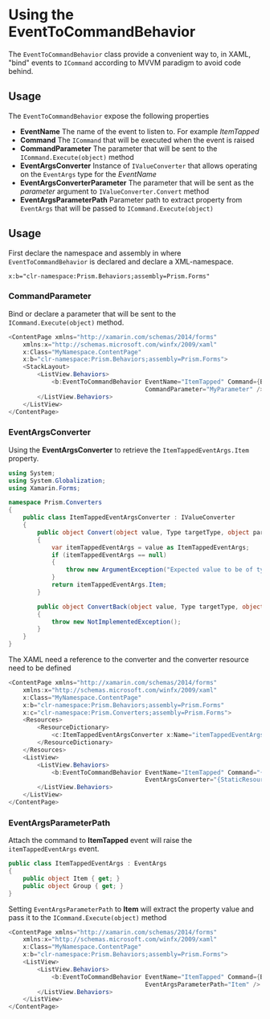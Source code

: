 # Using the EventToCommandBehavior

The `EventToCommandBehavior` class provide a convenient way to, in XAML, "bind" events to `ICommand` according to MVVM paradigm to avoid code behind.

## Usage

The `EventToCommandBehavior` expose the following properties
* **EventName** The name of the event to listen to. For example _ItemTapped_
* **Command** The `ICommand` that will be executed when the event is raised
* **CommandParameter** The parameter that will be sent to the `ICommand.Execute(object)` method
* **EventArgsConverter** Instance of `IValueConverter` that allows operating on the `EventArgs` type for the *EventName*
* **EventArgsConverterParameter** The parameter that will be sent as the _parameter_ argument to `IValueConverter.Convert` method
* **EventArgsParameterPath** Parameter path to extract property from `EventArgs` that will be passed to `ICommand.Execute(object)`

## Usage
First declare the namespace and assembly in where `EventToCommandBehavior` is declared and declare a XML-namespace.

`x:b="clr-namespace:Prism.Behaviors;assembly=Prism.Forms"`

### CommandParameter
Bind or declare a parameter that will be sent to the `ICommand.Execute(object)` method.

````c#
<ContentPage xmlns="http://xamarin.com/schemas/2014/forms" 
	xmlns:x="http://schemas.microsoft.com/winfx/2009/xaml" 
	x:Class="MyNamespace.ContentPage"
	x:b="clr-namespace:Prism.Behaviors;assembly=Prism.Forms">
	<StackLayout>    
		<ListView.Behaviors>
			<b:EventToCommandBehavior EventName="ItemTapped" Command={Binding ItemTappedCommand}
									  CommandParameter="MyParameter" />
		</ListView.Behaviors>
	</ListView>	
</ContentPage>
````

### EventArgsConverter
Using the **EventArgsConverter** to retrieve the `ItemTappedEventArgs.Item` property.

````c#
using System;
using System.Globalization;
using Xamarin.Forms;

namespace Prism.Converters
{
    public class ItemTappedEventArgsConverter : IValueConverter
    {
        public object Convert(object value, Type targetType, object parameter, CultureInfo culture)
        {
            var itemTappedEventArgs = value as ItemTappedEventArgs;
            if (itemTappedEventArgs == null)
            {
				throw new ArgumentException("Expected value to be of type ItemTappedEventArgs", nameof(value));
			}
            return itemTappedEventArgs.Item;
        }

        public object ConvertBack(object value, Type targetType, object parameter, CultureInfo culture)
        {
            throw new NotImplementedException();
        }
    }
}
````

The XAML need a reference to the converter and the converter resource need to be defined

````c#
<ContentPage xmlns="http://xamarin.com/schemas/2014/forms" 
	xmlns:x="http://schemas.microsoft.com/winfx/2009/xaml" 
	x:Class="MyNamespace.ContentPage"
	x:b="clr-namespace:Prism.Behaviors;assembly=Prism.Forms"
	x:c="clr-namespace:Prism.Converters;assembly=Prism.Forms">
	<Resources>
		<ResourceDictionary>
			<c:ItemTappedEventArgsConverter x:Name="itemTappedEventArgsConverter" />
		</ResourceDictionary>
	</Resources>
    <ListView>
		<ListView.Behaviors>
			<b:EventToCommandBehavior EventName="ItemTapped" Command="{Binding ItemTappedCommand}"
									  EventArgsConverter="{StaticResource itemTappedEventArgsConverter}" />
		</ListView.Behaviors>
	</ListView>
</ContentPage>
````

### EventArgsParameterPath
Attach the command to **ItemTapped** event will raise the `itemTappedEventArgs` event.

````c#
public class ItemTappedEventArgs : EventArgs
{
	public object Item { get; }
	public object Group { get; }	
}
````

Setting `EventArgsParameterPath` to **Item** will extract the property value and pass it to the `ICommand.Execute(object)` method

````c#
<ContentPage xmlns="http://xamarin.com/schemas/2014/forms" 
	xmlns:x="http://schemas.microsoft.com/winfx/2009/xaml" 
	x:Class="MyNamespace.ContentPage"
	x:b="clr-namespace:Prism.Behaviors;assembly=Prism.Forms">
    <ListView>
		<ListView.Behaviors>
			<b:EventToCommandBehavior EventName="ItemTapped" Command={Binding ItemTappedCommand}
									  EventArgsParameterPath="Item" />
		</ListView.Behaviors>
	</ListView>
</ContentPage>
````
